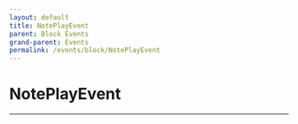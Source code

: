 ```yaml
---
layout: default
title: NotePlayEvent
parent: Block Events
grand-parent: Events
permalink: /events/block/NotePlayEvent
---
```


# NotePlayEvent

---
